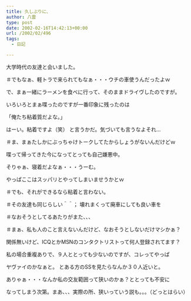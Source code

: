 ```yaml
---
title: 久しぶりに、
author: 八雲
type: post
date: 2002-02-16T14:42:13+00:00
url: /2002/02/496
tags:
  - 日記

---
```

大学時代の友達と会いました。
  
＃でもなぁ、軽トラで来られてもなぁ・・・ウチの車使うんだったよｗ
  
で、まぁ一緒にラーメンを食べに行って、そのままドライヴしたのですが。
  
いろいろとまぁ喋ったのですが一番印象に残ったのは

「俺たち粘着質だよな。」

はーい。粘着ですよ（笑） と言うかだ。気づいても言うなよそれ…
  
＃ま、まぁたしかにぶっちゃけトークしてたからしょうがないんだけどｗ
  
喋って帰ってきた今になってとっても自己嫌悪中。
  
そりゃぁ、寝着だよなぁ・・・うーむ。
  
やっぱここはスッパリとやってしまいませうかとｗ
  
＃でも、それができるなら粘着と言わない。
  
＃その友達も同じらしい＾＾； 壊れまくって廃車にしても良い車を
  
＃なおそうとしてるあたりがまた、、、
  
＃まぁ、私も人のこと言えないんだけど、なおそうとしないだけマシかぁ？

関係無いけど、ICQとかMSNのコンタクトリストって何人登録されてます？
  
私の場合重複ありで、９人ととっても少ないのですが、コレってやっぱ
  
ヤヴァイのかなぁと。 とある方のSSを見たらなんか３０人近いと。
  
ありゃぁ・・・なんか私の交友範囲って狭いのかぁ？ととっても不安に
  
なってしまう次第。まあ、、、実際の所、狭いっていう説も。。。（どっとはらい）
